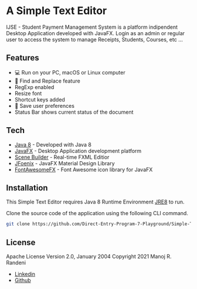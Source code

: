 # A Simple Text Editor

IJSE - Student Payment Management System is a platform indipendent Desktop Application developed with JavaFX. Login as an admin or regular user to access the system to manage Receipts, Students, Courses, etc ...

## Features
- 💻 Run on your PC, macOS or Linux computer
- 🔎 Find and Replace feature
- RegExp enabled 
- Resize font
- Shortcut keys added
- 🤩 Save user preferences  
- Status Bar shows current status of the document

## Tech
- [Java 8] - Developed with Java 8
- [JavaFX] - Desktop Application development platform
- [Scene Builder] - Real-time FXML Editior
- [JFoenix] - JavaFX Material Design Library
- [FontAwesomeFX] - Font Awesome icon library for JavaFX

## Installation

This Simple Text Editor requires Java 8 Runtime Environment [JRE8](https://www.oracle.com/java/technologies/javase-jre8-downloads.html) to run.

Clone the source code of the application using the following CLI command.
```sh
git clone https://github.com/Direct-Entry-Program-7-Playground/Simple-Text-Editor.git
```

## License
Apache License Version 2.0, January 2004
Copyright 2021 Manoj R. Randeni

- [Linkedin]
- [Github]


[dill]: <https://github.com/joemccann/dillinger>
[Java 8]: <https://www.oracle.com/java/technologies/javase/javase-jdk8-downloads.html>
[JavaFX]: <https://openjfx.io/>
[Scene Builder]: <https://gluonhq.com/products/scene-builder/>
[JFoenix]: <http://www.jfoenix.com/>
[Linkedin]: <https://www.linkedin.com/in/manojrandeni/>
[Github]: <https://github.com/ManojRAMR>
[FontAwesomeFX]: <https://bitbucket.org/Jerady/fontawesomefx/src/master/>